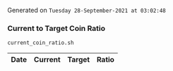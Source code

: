 Generated on `Tuesday 28-September-2021 at 03:02:48`

### Current to Target Coin Ratio
`current_coin_ratio.sh`

Date|Current|Target|Ratio
---|---|---|---

